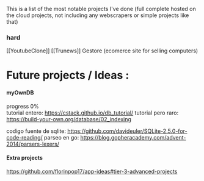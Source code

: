 This is a list of the most notable projects I've done (full complete hosted on the cloud projects, not including any webscrapers or simple projects like that)
### hard
[[YoutubeClone]]
[[Trunews]]
 Gestore (ecomerce site for selling computers)

# Future projects / Ideas :

#### myOwnDB
progress 
 0%  
tutorial entero:
	https://cstack.github.io/db_tutorial/
tutorial pero raro:
	https://build-your-own.org/database/02_indexing

codigo fuente de sqlite:
	https://github.com/davideuler/SQLite-2.5.0-for-code-reading/
parseo en go:
	https://blog.gopheracademy.com/advent-2014/parsers-lexers/

#### Extra projects
https://github.com/florinpop17/app-ideas#tier-3-advanced-projects
